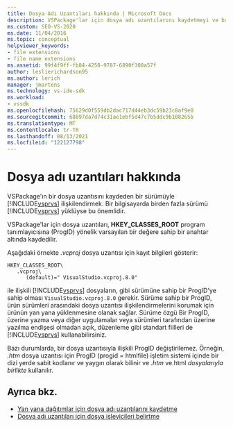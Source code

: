 ```yaml
---
title: Dosya Adı Uzantıları hakkında | Microsoft Docs
description: VSPackage'lar için dosya adı uzantılarını kaydetmeyi ve bunları uygulamanın belirli bir sürümüyle Visual Studio.
ms.custom: SEO-VS-2020
ms.date: 11/04/2016
ms.topic: conceptual
helpviewer_keywords:
- file extensions
- file name extensions
ms.assetid: 99f4f9ff-fb84-4258-9787-6890f308a57f
author: leslierichardson95
ms.author: lerich
manager: jmartens
ms.technology: vs-ide-sdk
ms.workload:
- vssdk
ms.openlocfilehash: 75629d0f559db2dac717d44eb3dc59b23c8af9e0
ms.sourcegitcommit: 68897da7d74c31ae1ebf5d47c7b5ddc9b108265b
ms.translationtype: MT
ms.contentlocale: tr-TR
ms.lasthandoff: 08/13/2021
ms.locfileid: "122127798"
---
```

# <a name="about-file-name-extensions"></a>Dosya adı uzantıları hakkında
VSPackage'ın bir dosya uzantısını kaydeden bir sürümüyle [!INCLUDE[vsprvs](../code-quality/includes/vsprvs_md.md)] ilişkilendirmek. Bir bilgisayarda birden fazla sürümü [!INCLUDE[vsprvs](../code-quality/includes/vsprvs_md.md)] yüklüyse bu önemlidir.

 VSPackage'lar için dosya uzantıları, **HKEY_CLASSES_ROOT** program tanımlayıcısına (ProgID) yönelik varsayılan bir değere sahip bir anahtar altında kaydedilir.

 Aşağıdaki örnekte *.vcproj* dosya uzantısı için kayıt bilgileri gösterir:

```
HKEY_CLASSES_ROOT\
   .vcproj\
      (default)=" VisualStudio.vcproj.8.0"
```

 ile ilişkili [!INCLUDE[vsprvs](../code-quality/includes/vsprvs_md.md)] dosyaların, gibi sürümüne sahip bir ProgID'ye sahip olması `VisualStudio.vcproj.8.0` gerekir. Sürüme sahip bir ProgID, ürün sürümleri arasındaki dosya uzantısı ilişkilendirmelerini korumak için ürünün yan yana yüklenmesine olanak sağlar. Sürüme özgü Bir ProgID, üzerine yazma veya diğer uygulamalar veya sürümleri tarafından üzerine yazılma endişesi olmadan açık, düzenleme gibi standart fiilleri de [!INCLUDE[vsprvs](../code-quality/includes/vsprvs_md.md)] kullanabilirsiniz.

 Bazı durumlarda, bir dosya uzantısıyla ilişkili ProgID değiştirilemez. Örneğin, *.htm* dosya uzantısı için ProgID (progid = htmlfile) işletim sistemi içinde bir dizi yerde sabit kodlanır ve yaygın olarak bilinir ve *.htm* ve.html *dosyalarıyla birlikte* kullanılır.

## <a name="see-also"></a>Ayrıca bkz.
- [Yan yana dağıtımlar için dosya adı uzantılarını kaydetme](../extensibility/registering-file-name-extensions-for-side-by-side-deployments.md)
- [Dosya adı uzantıları için dosya işleyicileri belirtme](../extensibility/specifying-file-handlers-for-file-name-extensions.md)
